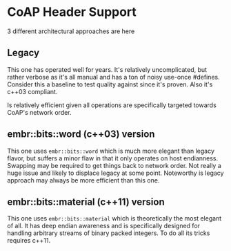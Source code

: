 # CoAP Header Support

3 different architectural approaches are here

## Legacy

This one has operated well for years.  It's relatively uncomplicated, but rather verbose as it's
all manual and has a ton of noisy use-once #defines.  Consider this a baseline to test quality against
since it's proven.  Also it's c++03 compliant.

Is relatively efficient given all operations are specifically targeted towards CoAP's network order.

## embr::bits::word (c++03) version

This one uses `embr::bits::word` which is much more elegant than legacy flavor, but suffers a minor flaw
in that it only operates on host endianness.  Swapping may be required to get things back to network order.
Not really a huge issue and likely to displace legacy at some point.  Noteworthy is legacy approach may
always be more efficient than this one.

## embr::bits::material (c++11) version

This one uses `embr::bits::material` which is theoretically the most elegant of all.  It has deep endian
awareness and is specifically designed for handling arbitrary streams of binary packed integers.  To do
all its tricks requires c++11.
